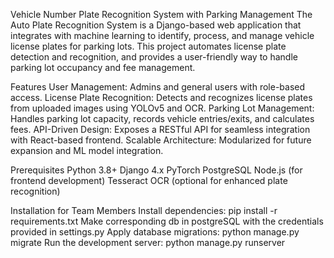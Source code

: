 Vehicle Number Plate Recognition System with Parking Management
The Auto Plate Recognition System is a Django-based web application that integrates with machine learning to identify, process, and manage vehicle license plates for parking lots. This project automates license plate detection and recognition, and provides a user-friendly way to handle parking lot occupancy and fee management.


Features
User Management: Admins and general users with role-based access.
License Plate Recognition: Detects and recognizes license plates from uploaded images using YOLOv5 and OCR.
Parking Lot Management: Handles parking lot capacity, records vehicle entries/exits, and calculates fees.
API-Driven Design: Exposes a RESTful API for seamless integration with React-based frontend.
Scalable Architecture: Modularized for future expansion and ML model integration.


Prerequisites
Python 3.8+
Django 4.x
PyTorch
PostgreSQL
Node.js (for frontend development)
Tesseract OCR (optional for enhanced plate recognition)


Installation for Team Members
Install dependencies: pip install -r requirements.txt
Make corresponding db in postgreSQL with the credentials provided in settings.py
Apply database migrations: python manage.py migrate
Run the development server: python manage.py runserver
